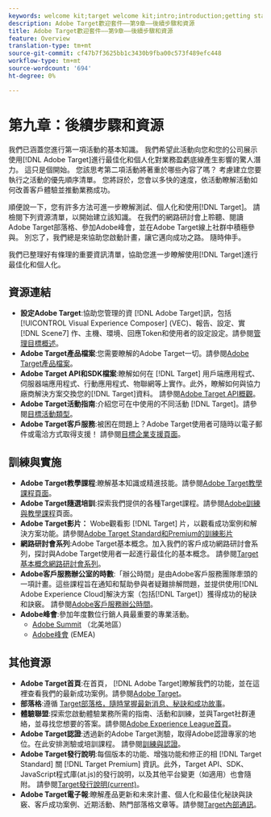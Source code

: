 ```yaml
---
keywords: welcome kit;target welcome kit;intro;introduction;getting started
description: Adobe Target歡迎套件——第9章——後續步驟和資源
title: Adobe Target歡迎套件——第9章——後續步驟和資源
feature: Overview
translation-type: tm+mt
source-git-commit: cf47b7f3625bb1c3430b9fba00c573f489efc448
workflow-type: tm+mt
source-wordcount: '694'
ht-degree: 0%

---
```



# 第九章：後續步驟和資源

我們已涵蓋您進行第一項活動的基本知識。 我們希望此活動向您和您的公司展示使用[!DNL Adobe Target]進行最佳化和個人化對業務盈虧底線產生影響的驚人潛力。 這只是個開始。 您該思考第二項活動將著重於哪些內容了嗎？ 考慮建立您要執行之活動的優先順序清單。 您將訝於，您會以多快的速度，依活動瞭解活動如何改善客戶體驗並推動業務成功。

順便說一下，您有許多方法可進一步瞭解測試、個人化和使用[!DNL Target]。 請檢閱下列資源清單，以開始建立該知識。 在我們的網路研討會上聆聽、閱讀Adobe Target部落格、參加Adobe峰會，並在Adobe Target線上社群中積極參與。 別忘了，我們總是來協助您啟動計畫，讓它邁向成功之路。 隨時伸手。

我們已整理好有條理的重要資訊清單，協助您進一步瞭解使用[!DNL Target]進行最佳化和個人化。

## 資源連結

* **設定Adobe Target**:協助您管理的資 [!DNL Adobe Target]訊，包括 [!UICONTROL Visual Experience Composer] (VEC)、報告、設定、實 [!DNL Scene7] 作、主機、環境、回應Token和使用者的設定設定。請參閱[管理目標概述](/help/administrating-target/administrating-target.md)。
* **Adobe Target產品檔案**:您需要瞭解的Adobe Target一切。請參閱[Adobe Target產品檔案](https://experienceleague.adobe.com/docs/target/using/target-home.html)。
* **Adobe Target API和SDK檔案**:瞭解如何在 [!DNL Target] 用戶端應用程式、伺服器端應用程式、行動應用程式、物聯網等上實作。此外，瞭解如何與協力廠商解決方案交換您的[!DNL Target]資料。 請參閱[Adobe Target API概觀](/help/api/api-overview.md)。
* **Adobe Target活動指南**:介紹您可在中使用的不同活動 [!DNL Target]。請參閱[目標活動類型](/help/c-activities/target-activities-guide.md)。
* **Adobe Target客戶服務**:被困在問題上？Adobe Target使用者可隨時以電子郵件或電洽方式取得支援！ 請參閱[目標企業支援頁面](https://helpx.adobe.com/contact/enterprise-support.ec.html#target)。

## 訓練與實施

* **Adobe Target教學課程**:瞭解基本知識或精進技能。請參閱[Adobe Target教學課程頁面](https://experienceleague.adobe.com/docs/target-learn/tutorials/overview.html)。
* **Adobe Target隨選培訓**:探索我們提供的各種Target課程。請參閱[Adobe訓練與教學課程](https://helpx.adobe.com/learning.html?promoid=KAUDK)頁面。
* **Adobe Target影片：** Wobe觀看影 [!DNL Target] 片，以觀看成功案例和解決方案功能。請參閱[Adobe Target Standard和Premium的訓練影片](/help/c-intro/target-standard-premium-training-videos.md)
* **網路研討會系列**:Adobe Target基本概念。加入我們的客戶成功網路研討會系列，探討與Adobe Target使用者一起進行最佳化的基本概念。 請參閱[Target基本概念網路研討會系列](/help/cmp-resources-and-contact-information.md#concept_11902FAC95C64479AABE020557A7EEE4)。
* **Adobe客戶服務辦公室的時數**:「辦公時間」是由Adobe客戶服務團隊牽頭的一項計畫。這些課程旨在通知和幫助參與者疑難排解問題，並提供使用[!DNL Adobe Experience Cloud]解決方案（包括[!DNL Target]）獲得成功的秘訣和訣竅。 請參閱[Adobe客戶服務辦公時間](/help/cmp-resources-and-contact-information.md#concept_58EA30379D3B48C4848BA2A8C464A5B7)。
* **Adobe峰會**:參加年度數位行銷人員最重要的專業活動。
   * [Adobe Summit](https://summit.adobe.com/na/) （北美地區）
   * [Adobe峰會](http://summit-emea.adobe.com/emea/) (EMEA)

## 其他資源

* **Adobe Target首頁**:在首頁， [!DNL Adobe Target]瞭解我們的功能，並在這裡查看我們的最新成功案例。請參閱[Adobe Target](https://www.adobe.com/tw/marketing/target.html)。
* **部落格**:遵循 [Target部落格，隨時掌握最新消息、秘訣和成功故事](https://blog.adobe.com/en/2020/07/29/adobe-target-announces-enhanced-analytics-measurement-for-ai-powered-testing-and-personalization.html#gs.di9df5)。
* **體驗聯盟**:探索您啟動體驗業務所需的指南、活動和訓練，並與Target社群連絡，並尋找您想要的答案。請參閱[Adobe Experience League首頁](https://experienceleague.adobe.com/#home)。
* **Adobe Target認證**:透過新的Adobe Target測驗，取得Adobe認證專家的地位。在此安排測驗或培訓課程。 請參閱[訓練與認證](/help/c-intro/training-and-certification.md)。
* **Adobe Target發行說明**:每個版本的功能、增強功能和修正的相 [!DNL Target Standard] 關 [!DNL Target Premium] 資訊。此外，Target API、SDK、JavaScript程式庫(at.js)的發行說明，以及其他平台變更（如適用）也會隨附。 請參閱[Target發行說明(current)](/help/r-release-notes/release-notes.md)。
* **Adobe Target電子報**:瞭解產品更新和未來計畫、個人化和最佳化秘訣與訣竅、客戶成功案例、近期活動、熱門部落格文章等。請參閱[Target內部通訊](/help/r-release-notes/target-insider-newsletter.md)。

